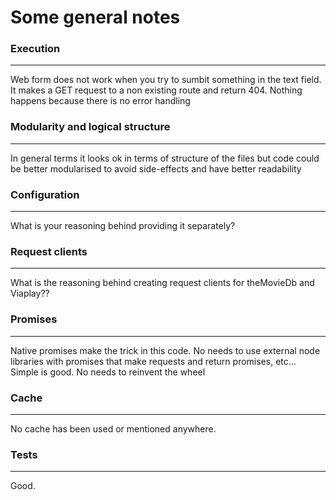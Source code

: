 # Some general notes

### Execution
------------------------
Web form does not work when you try to sumbit something in the text field. 
It makes a GET request to a non existing route and return 404. Nothing happens because there is no error handling

### Modularity and logical structure
------------------------
In general terms it looks ok in terms of structure of the files but code could be better modularised to avoid side-effects and have better readability

### Configuration
------------------------
What is your reasoning behind providing it separately?

### Request clients
------------------------
What is the reasoning behind creating request clients for theMovieDb and Viaplay??

### Promises
------------------------
Native promises make the trick in this code. No needs to use external node libraries with promises that make requests and return promises, etc... Simple is good.
No needs to reinvent the wheel

### Cache
------------------------
No cache has been used or mentioned anywhere.

### Tests
------------------------
Good.
